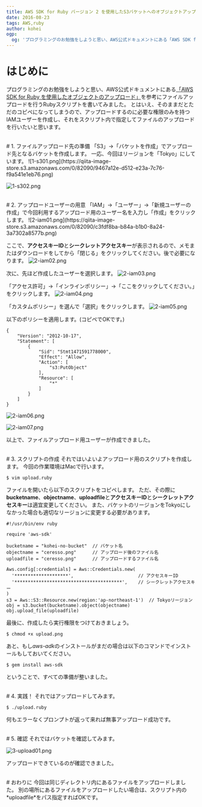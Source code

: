 ```yaml
---
title: AWS SDK for Ruby バージョン 2 を使用したS3バケットへのオブジェクトアップロード
date: 2016-08-23
tags: AWS,ruby
author: kohei
ogp:
  og: 'プログラミングのお勉強をしようと思い、AWS公式ドキュメントにある「AWS SDK for Ruby を使用したオブジェクトのアップロード」を参考にファイルアップロードを行うRubyスクリプトを書いてみました。'
---
```


# はじめに
プログラミングのお勉強をしようと思い、AWS公式ドキュメントにある[「AWS SDK for Ruby を使用したオブジェクトのアップロード」](https://docs.aws.amazon.com/ja_jp/AmazonS3/latest/dev/UploadObjSingleOpRuby.html)を参考にファイルアップロードを行うRubyスクリプトを書いてみました。
とはいえ、そのままだとただのコピペになってしまうので、アップロードするのに必要な権限のみを持つIAMユーザーを作成し、それをスクリプト内で指定してファイルのアップロードを行いたいと思います。


<br>
# 1. ファイルアップロード先の準備
「S3」→「バケットを作成」でアップロード先となるバケットを作成します。
一応、今回はリージョンを「Tokyo」にしています。
![1-s301.png](https://qiita-image-store.s3.amazonaws.com/0/82090/9467a12e-d512-e23a-7c76-f9a541e1eb76.png)

![1-s302.png](https://qiita-image-store.s3.amazonaws.com/0/82090/bdc1e8ef-6d6e-6c06-52ab-bc384be83e02.png)


<br>
# 2. アップロードユーザーの用意
「IAM」→「ユーザー」→「新規ユーザーの作成」で今回利用するアップロード用のユーザー名を入力し「作成」をクリックします。
![2-iam01.png](https://qiita-image-store.s3.amazonaws.com/0/82090/c3fdf8ba-b84a-b1b0-8a24-3a7302a8577b.png)

ここで、**アクセスキーID**と**シークレットアクセスキー**が表示されるので、メモまたはダウンロードをしてから「閉じる」をクリックしてください。後で必要になります。
![2-iam02.png](https://qiita-image-store.s3.amazonaws.com/0/82090/2fd87e9f-ccf7-99f9-4e0b-eeefc1f3b80a.png)

次に、先ほど作成したユーザーを選択します。
![2-iam03.png](https://qiita-image-store.s3.amazonaws.com/0/82090/ab0e379b-b43a-82a9-0967-137d41867186.png)

「アクセス許可」→「インラインポリシー」→「ここをクリックしてください。」をクリックします。
![2-iam04.png](https://qiita-image-store.s3.amazonaws.com/0/82090/f769ec9e-7b96-ffc6-64ad-39f656bdbae7.png)

「カスタムポリシー」を選んで「選択」をクリックします。
![2-iam05.png](https://qiita-image-store.s3.amazonaws.com/0/82090/67481f69-69f8-a042-9449-05cf19e679bf.png)

以下のポリシーを適用します。(コピペでOKです。)

```
{
    "Version": "2012-10-17",
    "Statement": [
        {
            "Sid": "Stmt1471591778000",
            "Effect": "Allow",
            "Action": [
                "s3:PutObject"
            ],
            "Resource": [
                "*"
            ]
        }
    ]
}
```


![2-iam06.png](https://qiita-image-store.s3.amazonaws.com/0/82090/f5d54ce1-971c-ead6-2948-f1c791dfb19b.png)

![2-iam07.png](https://qiita-image-store.s3.amazonaws.com/0/82090/93c5946d-9996-1c5c-864c-01cece33cfca.png)

以上で、ファイルアップロード用ユーザーが作成できました。


<br>
# 3. スクリプトの作成
それではいよいよアップロード用のスクリプトを作成します。
今回の作業環境はMacで行います。

```bash:ファイル作成
$ vim upload.ruby
```

ファイルを開いたら以下のスクリプトをコピペします。
ただ、その際に**bucketname**、**objectname**、**uploadfile**と**アクセスキーID**と**シークレットアクセスキー**は適宜変更してください。
また、バケットのリージョンをTokyoにしなかった場合も適切なリージョンに変更する必要があります。

```rb:upload.ruby
#!/usr/bin/env ruby

require 'aws-sdk'

bucketname = "kohei-no-bucket"  // バケット名
objectname = "ceresso.png"      // アップロード後のファイル名
uploadfile = "ceresso.png"      // アップロードするファイル名

Aws.config[:credentials] = Aws::Credentials.new(
  '********************',                        // アクセスキーID
  '****************************************',    // シークレットアクセスキー
)
s3 = Aws::S3::Resource.new(region:'ap-northeast-1')  // Tokyoリージョン
obj = s3.bucket(bucketname).object(objectname)
obj.upload_file(uploadfile)
```

最後に、作成したら実行権限をつけておきましょう。

```bash:権限追加
$ chmod +x upload.png
```

あと、もし*aws-adk*のインストールがまだの場合は以下のコマンドでインストールもしておいてください。

```bash:インストール
$ gem install aws-sdk
```

ということで、すべての準備が整いました。


<br>
# 4. 実践！
それではアップロードしてみます。

```bash:アップロード
$ ./upload.ruby
```

何もエラーなくプロンプトが返って来れば無事アップロード成功です。


<br>
# 5. 確認
それではバケットを確認してみます。

![3-upload01.png](https://qiita-image-store.s3.amazonaws.com/0/82090/62b9865a-e187-ba56-a6f1-a81c4143c754.png)

アップロードできているのが確認できました。


<br>
# おわりに
今回は同じディレクトリ内にあるファイルをアップロードしました。
別の場所にあるファイルをアップロードしたい場合は、スクリプト内の*uploadfile*をパス指定すればOKです。

